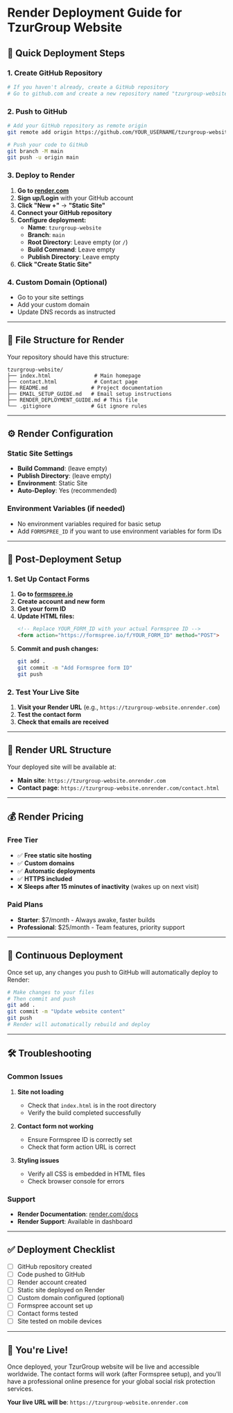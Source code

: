 # Render Deployment Guide for TzurGroup Website

## 🚀 Quick Deployment Steps

### 1. Create GitHub Repository
```bash
# If you haven't already, create a GitHub repository
# Go to github.com and create a new repository named "tzurgroup-website"
```

### 2. Push to GitHub
```bash
# Add your GitHub repository as remote origin
git remote add origin https://github.com/YOUR_USERNAME/tzurgroup-website.git

# Push your code to GitHub
git branch -M main
git push -u origin main
```

### 3. Deploy to Render

1. **Go to [render.com](https://render.com)**
2. **Sign up/Login** with your GitHub account
3. **Click "New +"** → **"Static Site"**
4. **Connect your GitHub repository**
5. **Configure deployment:**
   - **Name**: `tzurgroup-website`
   - **Branch**: `main`
   - **Root Directory**: Leave empty (or `/`)
   - **Build Command**: Leave empty
   - **Publish Directory**: Leave empty
6. **Click "Create Static Site"**

### 4. Custom Domain (Optional)
- Go to your site settings
- Add your custom domain
- Update DNS records as instructed

---

## 📁 File Structure for Render

Your repository should have this structure:
```
tzurgroup-website/
├── index.html              # Main homepage
├── contact.html            # Contact page
├── README.md              # Project documentation
├── EMAIL_SETUP_GUIDE.md   # Email setup instructions
├── RENDER_DEPLOYMENT_GUIDE.md # This file
└── .gitignore             # Git ignore rules
```

---

## ⚙️ Render Configuration

### Static Site Settings
- **Build Command**: (leave empty)
- **Publish Directory**: (leave empty)
- **Environment**: Static Site
- **Auto-Deploy**: Yes (recommended)

### Environment Variables (if needed)
- No environment variables required for basic setup
- Add `FORMSPREE_ID` if you want to use environment variables for form IDs

---

## 🔧 Post-Deployment Setup

### 1. Set Up Contact Forms
1. **Go to [formspree.io](https://formspree.io)**
2. **Create account and new form**
3. **Get your form ID**
4. **Update HTML files:**
   ```html
   <!-- Replace YOUR_FORM_ID with your actual Formspree ID -->
   <form action="https://formspree.io/f/YOUR_FORM_ID" method="POST">
   ```
5. **Commit and push changes:**
   ```bash
   git add .
   git commit -m "Add Formspree form ID"
   git push
   ```

### 2. Test Your Live Site
1. **Visit your Render URL** (e.g., `https://tzurgroup-website.onrender.com`)
2. **Test the contact form**
3. **Check that emails are received**

---

## 🎯 Render URL Structure

Your deployed site will be available at:
- **Main site**: `https://tzurgroup-website.onrender.com`
- **Contact page**: `https://tzurgroup-website.onrender.com/contact.html`

---

## 💰 Render Pricing

### Free Tier
- ✅ **Free static site hosting**
- ✅ **Custom domains**
- ✅ **Automatic deployments**
- ✅ **HTTPS included**
- ❌ **Sleeps after 15 minutes of inactivity** (wakes up on next visit)

### Paid Plans
- **Starter**: $7/month - Always awake, faster builds
- **Professional**: $25/month - Team features, priority support

---

## 🔄 Continuous Deployment

Once set up, any changes you push to GitHub will automatically deploy to Render:

```bash
# Make changes to your files
# Then commit and push
git add .
git commit -m "Update website content"
git push
# Render will automatically rebuild and deploy
```

---

## 🛠️ Troubleshooting

### Common Issues

1. **Site not loading**
   - Check that `index.html` is in the root directory
   - Verify the build completed successfully

2. **Contact form not working**
   - Ensure Formspree ID is correctly set
   - Check that form action URL is correct

3. **Styling issues**
   - Verify all CSS is embedded in HTML files
   - Check browser console for errors

### Support
- **Render Documentation**: [render.com/docs](https://render.com/docs)
- **Render Support**: Available in dashboard

---

## ✅ Deployment Checklist

- [ ] GitHub repository created
- [ ] Code pushed to GitHub
- [ ] Render account created
- [ ] Static site deployed on Render
- [ ] Custom domain configured (optional)
- [ ] Formspree account set up
- [ ] Contact forms tested
- [ ] Site tested on mobile devices

---

## 🎉 You're Live!

Once deployed, your TzurGroup website will be live and accessible worldwide. The contact forms will work (after Formspree setup), and you'll have a professional online presence for your global social risk protection services.

**Your live URL will be**: `https://tzurgroup-website.onrender.com`
